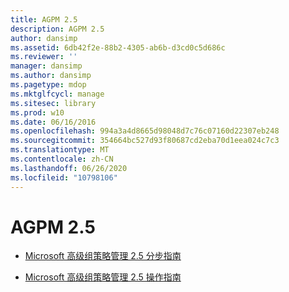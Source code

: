 ```yaml
---
title: AGPM 2.5
description: AGPM 2.5
author: dansimp
ms.assetid: 6db42f2e-88b2-4305-ab6b-d3cd0c5d686c
ms.reviewer: ''
manager: dansimp
ms.author: dansimp
ms.pagetype: mdop
ms.mktglfcycl: manage
ms.sitesec: library
ms.prod: w10
ms.date: 06/16/2016
ms.openlocfilehash: 994a3a4d8665d98048d7c76c07160d22307eb248
ms.sourcegitcommit: 354664bc527d93f80687cd2eba70d1eea024c7c3
ms.translationtype: MT
ms.contentlocale: zh-CN
ms.lasthandoff: 06/26/2020
ms.locfileid: "10798106"
---
```

# AGPM 2.5


-   [Microsoft 高级组策略管理 2.5 分步指南](step-by-step-guide-for-microsoft-advanced-group-policy-management-25.md)

-   [Microsoft 高级组策略管理 2.5 操作指南](operations-guide-for-microsoft-advanced-group-policy-management-25.md)

 

 





